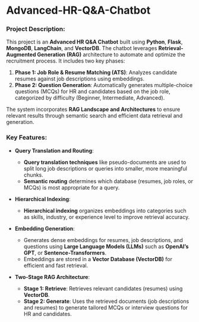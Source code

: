 # Advanced-HR-Q&A-Chatbot

### Project Description:

This project is an **Advanced HR Q&A Chatbot** built using **Python**, **Flask**, **MongoDB**, **LangChain**, and **VectorDB**. The chatbot leverages **Retrieval-Augmented Generation (RAG)** architecture to automate and optimize the recruitment process. It includes two key phases: 

1. **Phase 1: Job Role & Resume Matching (ATS)**: Analyzes candidate resumes against job descriptions using embeddings.
2. **Phase 2: Question Generation**: Automatically generates multiple-choice questions (MCQs) for HR and candidates based on the job role, categorized by difficulty (Beginner, Intermediate, Advanced).

The system incorporates **RAG Landscape and Architectures** to ensure relevant results through semantic search and efficient data retrieval and generation.

### Key Features:

- **Query Translation and Routing**:
  - **Query translation techniques** like pseudo-documents are used to split long job descriptions or queries into smaller, more meaningful chunks.
  - **Semantic routing** determines which database (resumes, job roles, or MCQs) is most appropriate for a query.

- **Hierarchical Indexing**:
  - **Hierarchical indexing** organizes embeddings into categories such as skills, industry, or experience level to improve retrieval accuracy.

- **Embedding Generation**:
  - Generates dense embeddings for resumes, job descriptions, and questions using **Large Language Models (LLMs)** such as **OpenAI’s GPT**, or **Sentence-Transformers**.
  - Embeddings are stored in a **Vector Database (VectorDB)** for efficient and fast retrieval.

- **Two-Stage RAG Architecture**:
  - **Stage 1: Retrieve**: Retrieves relevant candidates (resumes) using **VectorDB**.
  - **Stage 2: Generate**: Uses the retrieved documents (job descriptions and resumes) to generate tailored MCQs or interview questions for HR and candidates.

